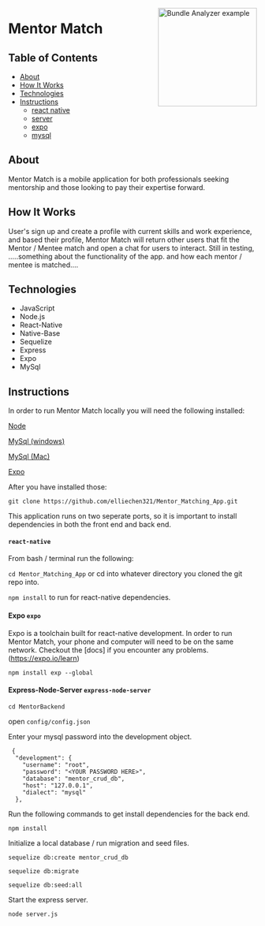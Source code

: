 
  <img src="https://i.imgur.com/66gJs7L.png" alt="Bundle Analyzer example"
       width="200" height="200" align="right">

# Mentor Match

<!-- <p align="left">
  <img src="https://i.imgur.com/v3x5i5T.png" alt="Bundle Analyzer example"
       width="200" height="200">
  <img src="https://i.imgur.com/v3x5i5T.png" alt="Bundle Analyzer example"
       width="200" height="200">
  <img src="https://i.imgur.com/v3x5i5T.png" alt="Bundle Analyzer example"
       width="200" height="200">
  <img src="https://i.imgur.com/v3x5i5T.png" alt="Bundle Analyzer example"
       width="200" height="200">
</p> -->

<!-- 
<p align="center">
	<a href="#ios">
        	<img src="https://dl.dropboxusercontent.com/s/ck42lqeda643v02/sdversion-ios.png?dl=0" alt="iOS">
	</a>
	<a href="#mac-os">
		<img src="https://dl.dropboxusercontent.com/s/2yhgx57v4alnzld/sdversion-mac.png?dl=0" alt="Mac">
	</a>
</p> -->

## Table of Contents

* [About](#About)
* [How It Works](#how-it-works)
* [Technologies](#Technologies)
* [Instructions](#Instructions)
  * [react native](#react-native)
  * [server](#express-node-server)
  * [expo](#expo)
  * [mysql](#mysql)

## About

Mentor Match is a mobile application for both professionals seeking mentorship and those looking to pay their expertise forward.

## How It Works

  User's sign up and create a profile with current skills and work experience, and based their profile, Mentor Match will return other users that fit the Mentor / Mentee match and open a chat for users to interact. Still in testing, .....something about the functionality of the app. and how each mentor / mentee is matched....

## Technologies

  * JavaScript    
  * Node.js    
  * React-Native   
  * Native-Base       
  * Sequelize    
  * Express    
  * Expo   
  * MySql

## Instructions
  In order to run Mentor Match locally you will need the following installed:

  [Node](https://nodejs.org/en/)

  [MySql (windows)](https://dev.mysql.com/downloads/workbench/)
  
  [MySql (Mac)](https://www.sequelpro.com/)
  
  [Expo](https://expo.io/)
  
  After you have installed those: 

  `git clone https://github.com/elliechen321/Mentor_Matching_App.git` 

  This application runs on two seperate ports, so it is important to install dependencies in both the front end and back end. 

#### `react-native`

  From bash / terminal run the following:

  `cd Mentor_Matching_App`  or cd into whatever directory you cloned the git repo into.

  `npm install`  to run for react-native dependencies.


#### Expo `expo`

Expo is a toolchain built for react-native development. In order to run Mentor Match, your phone and computer will need to be on the same network.
Checkout the [docs] if you encounter any problems. (https://expo.io/learn)

`npm install exp --global`


#### Express-Node-Server `express-node-server`

`cd MentorBackend`

open `config/config.json`

Enter your mysql password into the development object.

```
 {
  "development": {
    "username": "root",
    "password": "<YOUR PASSWORD HERE>", 
    "database": "mentor_crud_db",
    "host": "127.0.0.1",
    "dialect": "mysql"
  },
``` 
Run the following commands to get install dependencies for the back end.

`npm install`

Initialize a local database / run migration and seed files.

`sequelize db:create mentor_crud_db`

`sequelize db:migrate`

`sequelize db:seed:all`

Start the express server.

`node server.js`

